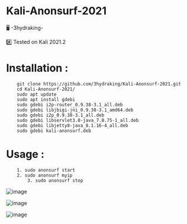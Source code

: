 # Kali-Anonsurf-2021

🖥️ -3hydraking-
	
#️⃣ Tested on Kali 2021.2

# Installation :

	    git clone https://github.com/3hydraking/Kali-Anonsurf-2021.git
	    cd Kali-Anonsurf-2021/
        sudo apt update
	    sudo apt install gdebi
	    sudo gdebi i2p-router_0.9.38-3.1_all.deb
	    sudo gdebi libjbigi-jni_0.9.38-3.1_amd64.deb
	    sudo gdebi i2p_0.9.38-3.1_all.deb
	    sudo gdebi libservlet3.0-java_7.0.75-1_all.deb
	    sudo gdebi libjetty8-java_8.1.16-4_all.deb
	    sudo gdebi kali-anonsurf.deb


# Usage :


		1. sudo anonsurf start
		2. sudo anonsurf myip
            3. sudo anonsurf stop

![image](https://user-images.githubusercontent.com/66146701/124959884-30cb1180-dfc8-11eb-9285-3c3d5cad9e19.png)

![image](https://user-images.githubusercontent.com/66146701/124959926-3c1e3d00-dfc8-11eb-8667-e8016f2df4ef.png)

![image](https://user-images.githubusercontent.com/66146701/124959955-45a7a500-dfc8-11eb-89b0-3f782e4545eb.png)

